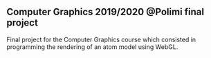 ## Computer Graphics 2019/2020 @Polimi final project

Final project for the Computer Graphics course which consisted in programming the rendering of an atom model using WebGL.

